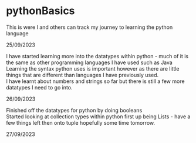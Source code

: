 # pythonBasics

This is were I and others can track my journey to learning the python language <br/>

25/09/2023

I have started learning more into the datatypes within python - much of it is the same as other programming languages I have used such as Java <br/>
Learning the syntax python uses is important however as there are little things that are different than languages I have previously used. <br/>
I have learnt about numbers and strings so far but there is still a few more datatypes I need to go into. <br/>

26/09/2023

Finished off the datatypes for python by doing booleans <br/>
Started looking at collection types within python first up being Lists - have a few things left then onto tuple hopefully some time tomorrow.

27/09/2023